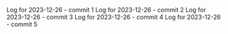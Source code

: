 Log for 2023-12-26 - commit 1
Log for 2023-12-26 - commit 2
Log for 2023-12-26 - commit 3
Log for 2023-12-26 - commit 4
Log for 2023-12-26 - commit 5
